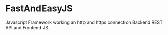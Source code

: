 # FastAndEasyJS
Javascript Framework working an http and https connection Backend REST API and Frontend JS.
